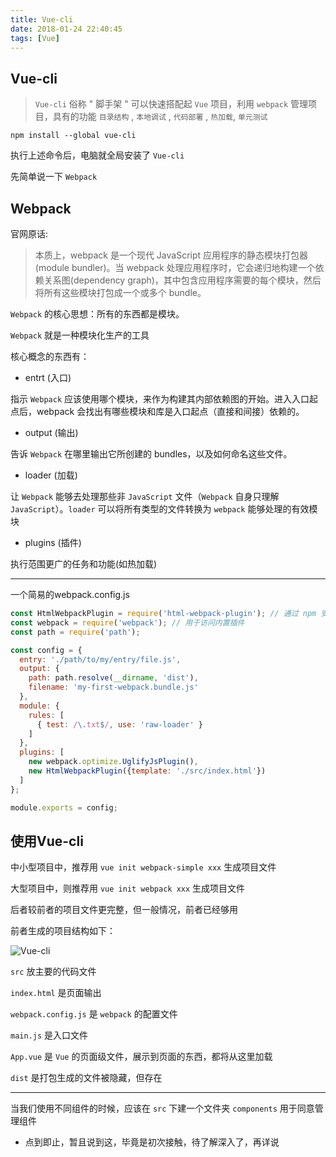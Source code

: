 ```yaml
---
title: Vue-cli
date: 2018-01-24 22:40:45
tags: [Vue]
---
```


## Vue-cli
> `Vue-cli` 俗称 " 脚手架 " 可以快速搭配起 `Vue` 项目，利用 `webpack` 管理项目，具有的功能 `目录结构` , `本地调试` , `代码部署` , `热加载`, `单元测试`

  `npm install --global vue-cli`

  执行上述命令后，电脑就全局安装了 `Vue-cli`

  先简单说一下 `Webpack`

<!-- more -->

## Webpack
官网原话:

> 本质上，webpack 是一个现代 JavaScript 应用程序的静态模块打包器(module bundler)。当 webpack 处理应用程序时，它会递归地构建一个依赖关系图(dependency graph)，其中包含应用程序需要的每个模块，然后将所有这些模块打包成一个或多个 bundle。

`Webpack` 的核心思想：所有的东西都是模块。

`Webpack` 就是一种模块化生产的工具

核心概念的东西有：

* entrt (入口)

指示 `Webpack` 应该使用哪个模块，来作为构建其内部依赖图的开始。进入入口起点后，webpack 会找出有哪些模块和库是入口起点（直接和间接）依赖的。

* output (输出)

告诉 `Webpack` 在哪里输出它所创建的 bundles，以及如何命名这些文件。

* loader (加载)

让 `Webpack` 能够去处理那些非 `JavaScript` 文件（`Webpack` 自身只理解 `JavaScript`）。`loader` 可以将所有类型的文件转换为 `webpack` 能够处理的有效模块

* plugins (插件)

执行范围更广的任务和功能(如热加载)

----

一个简易的webpack.config.js

```js
const HtmlWebpackPlugin = require('html-webpack-plugin'); // 通过 npm 安装
const webpack = require('webpack'); // 用于访问内置插件
const path = require('path');

const config = {
  entry: './path/to/my/entry/file.js',
  output: {
    path: path.resolve(__dirname, 'dist'),
    filename: 'my-first-webpack.bundle.js'
  },
  module: {
    rules: [
      { test: /\.txt$/, use: 'raw-loader' }
    ]
  },
  plugins: [
    new webpack.optimize.UglifyJsPlugin(),
    new HtmlWebpackPlugin({template: './src/index.html'})
  ]
};

module.exports = config;
```

## 使用Vue-cli
中小型项目中，推荐用 `vue init webpack-simple xxx` 生成项目文件

大型项目中，则推荐用 `vue init webpack xxx` 生成项目文件

后者较前者的项目文件更完整，但一般情况，前者已经够用

前者生成的项目结构如下：

![Vue-cli](Vue-cli/1.png)

`src` 放主要的代码文件

`index.html` 是页面输出

`webpack.config.js`  是 `webpack` 的配置文件

`main.js` 是入口文件

`App.vue`  是 `Vue` 的页面级文件，展示到页面的东西，都将从这里加载

`dist` 是打包生成的文件被隐藏，但存在

---

当我们使用不同组件的时候，应该在 `src` 下建一个文件夹 `components` 用于同意管理组件

* 点到即止，暂且说到这，毕竟是初次接触，待了解深入了，再详说 